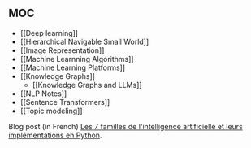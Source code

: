 ## MOC

- [[Deep learning]]
- [[Hierarchical Navigable Small World]]
- [[Image Representation]]
- [[Machine Learnning Algorithms]]
- [[Machine Learning Platforms]]
- [[Knowledge Graphs]]
  - [[Knowledge Graphs and LLMs]]
- [[NLP Notes]]
- [[Sentence Transformers]]
- [[Topic modeling]]

Blog post (in French) [Les 7 familles de l'intelligence artificielle et leurs implémentations en Python](https://abilian.com/fr/news/7-familles-intelligence-artificielle-implementations-python/).
